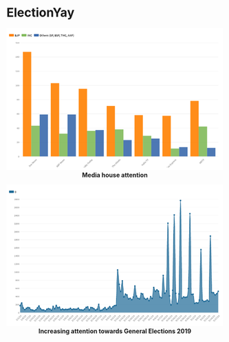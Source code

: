 # ElectionYay

<p align="center">
<img src ="https://github.com/championballer/Electionyay/raw/master/Analysis2/MediaHouses.png">
<br>
<b> Media house attention <b>
</p>

<p align="center">
<img src ="https://github.com/championballer/Electionyay/raw/master/Analysis2/IncreaseInLokSabha.png">
<br>
<b> Increasing attention towards General Elections 2019 <b>
</p>
